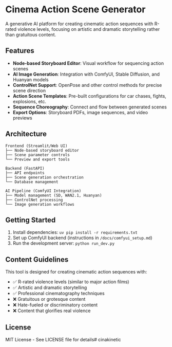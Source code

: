 # Cinema Action Scene Generator

A generative AI platform for creating cinematic action sequences with R-rated violence levels, focusing on artistic and dramatic storytelling rather than gratuitous content.

## Features

- **Node-based Storyboard Editor**: Visual workflow for sequencing action scenes
- **AI Image Generation**: Integration with ComfyUI, Stable Diffusion, and Huanyan models
- **ControlNet Support**: OpenPose and other control methods for precise scene direction
- **Action Scene Templates**: Pre-built configurations for car chases, fights, explosions, etc.
- **Sequence Choreography**: Connect and flow between generated scenes
- **Export Options**: Storyboard PDFs, image sequences, and video previews

## Architecture

```
Frontend (Streamlit/Web UI)
├── Node-based storyboard editor
├── Scene parameter controls
└── Preview and export tools

Backend (FastAPI)
├── API endpoints
├── Scene generation orchestration
└── Database management

AI Pipeline (ComfyUI Integration)
├── Model management (SD, WAN2.1, Huanyan)
├── ControlNet processing
└── Image generation workflows
```

## Getting Started

1. Install dependencies: `uv pip install -r requirements.txt`
2. Set up ComfyUI backend (instructions in `/docs/comfyui_setup.md`)
3. Run the development server: `python run_dev.py`

## Content Guidelines

This tool is designed for creating cinematic action sequences with:
- ✅ R-rated violence levels (similar to major action films)
- ✅ Artistic and dramatic storytelling
- ✅ Professional cinematography techniques
- ❌ Gratuitous or grotesque content
- ❌ Hate-fueled or discriminatory content
- ❌ Content that glorifies real violence

## License

MIT License - See LICENSE file for details# cinakinetic
